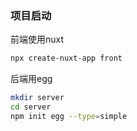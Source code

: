 ### 项目启动

前端使用nuxt

```bash
npx create-nuxt-app front
```

后端用egg

```bash
mkdir server
cd server
npm init egg --type=simple
```



